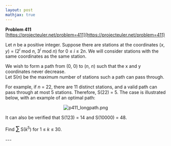 ```yaml
---
layout: post
mathjax: true
---
```

**Problem 411**  
[https://projecteuler.net/problem=411](https://projecteuler.net/problem=411)

<p>
Let <var>n</var> be a positive integer. Suppose there are stations at the coordinates (<var>x</var>, <var>y</var>) = (2<sup><var>i</var></sup> mod <var>n</var>, 3<sup><var>i</var></sup> mod <var>n</var>) for 0 ≤ <var>i</var> ≤ 2<var>n</var>. We will consider stations with the same coordinates as the same station.
</p><p>
We wish to form a path from (0, 0) to (<var>n</var>, <var>n</var>) such that the x and y coordinates never decrease.<br />
Let S(<var>n</var>) be the maximum number of stations such a path can pass through.
</p><p>
For example, if <var>n</var> = 22, there are 11 distinct stations, and a valid path can pass through at most 5 stations. Therefore, S(22) = 5.
The case is illustrated below, with an example of an optimal path:
</p>
<p align="center"><img src="https://projecteuler.net/project/images/p411_longpath.png" alt="p411_longpath.png" /></p>
<p>
It can also be verified that S(123) = 14 and S(10000) = 48.
</p><p>
Find <span style="font-size:larger;"><span style="font-size:larger;">∑</span></span> S(<var>k</var><sup>5</sup>) for 1 ≤ <var>k</var> ≤ 30.
</p>
---
